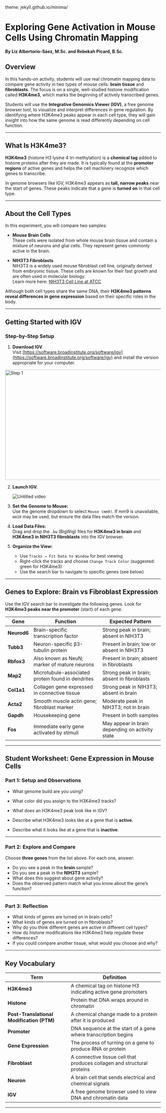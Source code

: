 theme: jekyll.github.io/minima/

# Exploring Gene Activation in Mouse Cells Using Chromatin Mapping

**By Liz Albertorio-Sáez, M.Sc. and Rebekah Picard, B.Sc.**

## Overview

In this hands-on activity, students will use real chromatin mapping data to compare gene activity in two types of mouse cells: **brain tissue** and **fibroblasts**. The focus is on a single, well-studied histone modification called **H3K4me3**, which marks the beginning of actively transcribed genes.

Students will use the **Integrative Genomics Viewer (IGV)**, a free genome browser tool, to visualize and interpret differences in gene regulation. By identifying where H3K4me3 peaks appear in each cell type, they will gain insight into how the same genome is read differently depending on cell function.

---

## What Is H3K4me3?

**H3K4me3** (histone H3 lysine 4 tri-methylation) is a **chemical tag** added to histone proteins after they are made. It is typically found at the **promoter regions** of active genes and helps the cell machinery recognize which genes to transcribe.

In genome browsers like IGV, H3K4me3 appears as **tall, narrow peaks** near the start of genes. These peaks indicate that a gene is **turned on** in that cell type.

---

## About the Cell Types

In this experiment, you will compare two samples:

- **Mouse Brain Cells**  
  These cells were isolated from whole mouse brain tissue and contain a mixture of neurons and glial cells. They represent genes commonly active in the brain.

- **NIH3T3 Fibroblasts**  
  NIH3T3 is a widely used mouse fibroblast cell line, originally derived from embryonic tissue. These cells are known for their fast growth and are often used in molecular biology.  
  Learn more here: [NIH3T3 Cell Line at ATCC](https://www.atcc.org/products/crl-1658)

Although both cell types share the same DNA, their **H3K4me3 patterns reveal differences in gene expression** based on their specific roles in the body.

---

## Getting Started with IGV

### Step-by-Step Setup

1. **Download IGV**  
   Visit [https://software.broadinstitute.org/software/igv](https://software.broadinstitute.org/software/igv) and install the version appropriate for your computer.
<img width="624" height="356" alt="Step 1" src="https://github.com/user-attachments/assets/cc2ea643-065e-4aae-9765-fe3a566121eb" />

2. **Launch IGV.**
   
   ![Untitled video](https://github.com/user-attachments/assets/a2cf6857-7d72-407b-b59b-d110eda4a3c0)

4. **Set the Genome to Mouse:**  
   Use the genome dropdown to select `Mouse (mm9)`. If mm9 is unavailable, `mm10` may be used, but ensure the data files match the version.

5. **Load Data Files:**  
   Drag and drop the `.bw` (BigWig) files for **H3K4me3 in brain** and **H3K4me3 in NIH3T3 fibroblasts** into the IGV browser.

6. **Organize the View:**
   - Use `Tracks → Fit Data to Window` for best viewing
   - Right-click the tracks and choose `Change Track Color` (suggested: green for H3K4me3)
   - Use the search bar to navigate to specific genes (see below)

---

## Genes to Explore: Brain vs Fibroblast Expression

Use the IGV search bar to investigate the following genes. Look for **H3K4me3 peaks near the promoter** (start) of each gene.

| Gene        | Function | Expected Pattern |
|-------------|----------|------------------|
| **Neurod6** | Brain-specific transcription factor | Strong peak in brain; absent in NIH3T3 |
| **Tubb3**   | Neuron-specific β3-tubulin protein | Present in brain; low or absent in NIH3T3 |
| **Rbfox3**  | Also known as NeuN; marker of mature neurons | Present in brain; absent in fibroblasts |
| **Map2**    | Microtubule-associated protein found in dendrites | Strong peak in brain; absent in fibroblasts |
| **Col1a1**  | Collagen gene expressed in connective tissue | Strong peak in NIH3T3; absent in brain |
| **Acta2**   | Smooth muscle actin gene; fibroblast marker | Moderate peak in NIH3T3; not in brain |
| **Gapdh**   | Housekeeping gene | Present in both samples |
| **Fos**     | Immediate early gene activated by stimuli | May appear in brain depending on activity state |

---

## Student Worksheet: Gene Expression in Mouse Cells

### Part 1: Setup and Observations

- What genome build are you using?  
- What color did you assign to the H3K4me3 tracks?  
- What does an H3K4me3 peak look like in IGV?

- Describe what H3K4me3 looks like at a gene that is **active**.  
- Describe what it looks like at a gene that is **inactive**.

---

### Part 2: Explore and Compare

Choose **three genes** from the list above. For each one, answer:

- Do you see a peak in the **brain** sample?  
- Do you see a peak in the **NIH3T3** sample?  
- What does this suggest about gene activity?  
- Does the observed pattern match what you know about the gene’s function?

---

### Part 3: Reflection

- What kinds of genes are turned on in brain cells?  
- What kinds of genes are turned on in fibroblasts?  
- Why do you think different genes are active in different cell types?  
- How do histone modifications like H3K4me3 help regulate these differences?  
- If you could compare another tissue, what would you choose and why?

---

## Key Vocabulary

| Term              | Definition |
|-------------------|------------|
| **H3K4me3**        | A chemical tag on histone H3 indicating active gene promoters |
| **Histone**        | Protein that DNA wraps around in chromatin |
| **Post-Translational Modification (PTM)** | A chemical change made to a protein after it is produced |
| **Promoter**       | DNA sequence at the start of a gene where transcription begins |
| **Gene Expression**| The process of turning on a gene to produce RNA or protein |
| **Fibroblast**     | A connective tissue cell that produces collagen and structural proteins |
| **Neuron**         | A brain cell that sends electrical and chemical signals |
| **IGV**            | A free genome browser used to view DNA and chromatin data |

---

